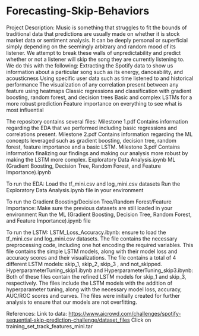 # Forecasting-Skip-Behaviors

Project Description: 
Music is something that struggles to fit the bounds of traditional data that predictions are usually made on whether it is stock market data or sentiment analysis. It can be deeply personal or superficial simply depending on the seemingly arbitrary and random mood of its listener. We attempt to break these walls of unpredictability and predict whether or not a listener will skip the song they are currently listening to. We do this with the following:
Extracting the Spotify data to show us information about a particular song such as its energy, danceability, and acousticness
Using specific user data such as time listened to and historical performance
The visualization of any correlation present between any feature using heatmaps
Classic regressions and classification with gradient boosting, random forest, and decision trees 
Basic and complex LSTMs for a more robust prediction
Feature importance on everything to see what is most influential 


The repository contains several files:
Milestone 1.pdf
	Contains information regarding the EDA that we performed including basic regressions 
	and correlations present.
Milestone 2.pdf
	Contains information regarding the ML concepts leveraged such as gradient boosting, 
	decision tree, random forest, feature importance and a basic LSTM.
Milestone 3.pdf
	Contains information finalizing our findings and making our analysis more robust by 
	making the LSTM more complex. 
Exploratory Data Analysis.ipynb
ML (Gradient Boosting, Decision Tree, Random Forest, and Feature Importance).ipynb

To run the EDA:
Load the tf_mini.csv and log_mini.csv datasets
Run the Exploratory Data Analysis.ipynb file in your environment

To run the Gradient Boosting/Decision Tree/Random Forest/Feature Importance:
Make sure the previous datasets are still loaded in your environment
Run the ML (Gradient Boosting, Decision Tree, Random Forest, and Feature Importance).ipynb file

To run the LSTM:
LSTM_Loss_Accuracy.ibynb: ensure to load the tf_mini.csv and log_mini.csv datasets. The file contains the necessary preprocessing code, including one hot encoding the required variables. This file contains the simple LSTM models, along with their model loss and accuracy scores and their visualizations. The file contains a total of 4 different LSTM models: skip_1, skip_2, skip_3 , and not_skipped.
HyperparameterTuning_skip1.ibynb and HyperparameterTuning_skip3.ibynb: Both of these files contain the refined LSTM models for skip_1 and skip_3, respectively. The files include the LSTM models with the addition of hyperparameter tuning, along with the necessary model loss, accuracy, AUC/ROC scores and curves. The files were initially created for further analysis to ensure that our models are not overfitting. 


References:
Link to data:
https://www.aicrowd.com/challenges/spotify-sequential-skip-prediction-challenge/dataset_files
Click on training_set_track_features_mini.tar
